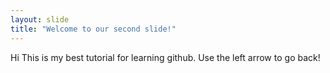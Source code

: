 ```yaml
---
layout: slide
title: "Welcome to our second slide!"
---
```

Hi This is my best tutorial for learning github.
Use the left arrow to go back!
